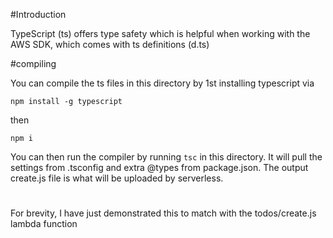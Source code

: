 #Introduction

TypeScript (ts) offers type safety which is helpful when working with the AWS SDK, which comes with ts definitions (d.ts)

#compiling

You can compile the ts files in this directory by 1st installing typescript via

`npm install -g typescript`

then

`npm i`

You can then run the compiler by running `tsc` in this directory. It will pull the settings from .tsconfig and extra @types
from package.json. The output create.js file is what will be uploaded by serverless.

#

For brevity, I have just demonstrated this to match with the todos/create.js lambda function